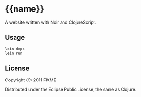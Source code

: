 # {{name}}

A website written with Noir and ClojureScript.

## Usage

```bash
lein deps
lein run
```

## License

Copyright (C) 2011 FIXME

Distributed under the Eclipse Public License, the same as Clojure.


